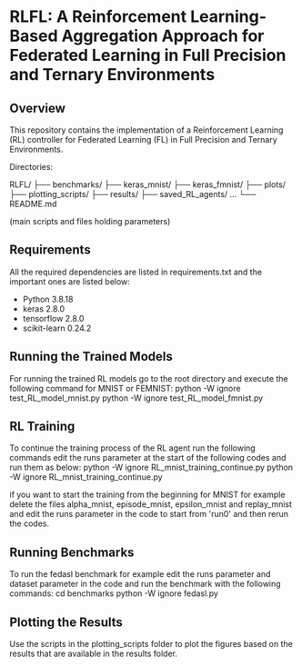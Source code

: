 # RLFL: A Reinforcement Learning-Based Aggregation Approach for Federated Learning in Full Precision and Ternary Environments

## Overview

This repository contains the implementation of a Reinforcement Learning (RL) controller for Federated Learning (FL) in Full Precision and Ternary Environments. 

Directories:

RLFL/
├── benchmarks/
├── keras_mnist/
├── keras_fmnist/
├── plots/
├── plotting_scripts/
├── results/
├── saved_RL_agents/
...
└── README.md



(main scripts and files holding parameters)


## Requirements
All the required dependencies are listed in requirements.txt and the important ones are listed below:
- Python 3.8.18
- keras 2.8.0
- tensorflow 2.8.0
- scikit-learn 0.24.2

## Running the Trained Models

For running the trained RL models go to the root directory and execute the following command for MNIST or FEMNIST:
python -W ignore test_RL_model_mnist.py
python -W ignore test_RL_model_fmnist.py

## RL Training
To continue the training process of the RL agent run the following commands edit the runs parameter at the start of the following codes and run them as below:
python -W ignore RL_mnist_training_continue.py
python -W ignore RL_mnist_training_continue.py

if you want to start the training from the beginning for MNIST for example delete the files alpha_mnist, episode_mnist, epsilon_mnist and replay_mnist and edit the runs parameter in the code to start from 'run0' and then rerun the codes.

## Running Benchmarks
To run the fedasl benchmark for example edit the runs parameter and dataset parameter in the code and run the benchmark with the following commands:
cd benchmarks
python -W ignore fedasl.py

## Plotting the Results
Use the scripts in the plotting_scripts folder to plot the figures based on the results that are available in the results folder.




